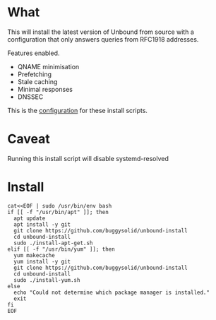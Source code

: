 # What

This will install the latest version of Unbound from source with a configuration that only answers queries from RFC1918 addresses.

Features enabled.

- QNAME minimisation
- Prefetching
- Stale caching
- Minimal responses
- DNSSEC

This is the [configuration](https://github.com/buggysolid/unbound-config) for these install scripts.

# Caveat

Running this install script will disable systemd-resolved

# Install

```
cat<<EOF | sudo /usr/bin/env bash
if [[ -f "/usr/bin/apt" ]]; then
  apt update
  apt install -y git
  git clone https://github.com/buggysolid/unbound-install
  cd unbound-install
  sudo ./install-apt-get.sh
elif [[ -f "/usr/bin/yum" ]]; then
  yum makecache
  yum install -y git
  git clone https://github.com/buggysolid/unbound-install
  cd unbound-install
  sudo ./install-yum.sh
else
  echo "Could not determine which package manager is installed."
  exit
fi
EOF
```
